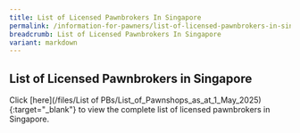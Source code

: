 ```yaml
---
title: List of Licensed Pawnbrokers In Singapore
permalink: /information-for-pawners/list-of-licensed-pawnbrokers-in-singapore/
breadcrumb: List of Licensed Pawnbrokers In Singapore
variant: markdown
---
```

List of Licensed Pawnbrokers in Singapore
---
Click [here](/files/List of PBs/List_of_Pawnshops_as_at_1_May_2025){:target="_blank"} to view the complete list of licensed pawnbrokers in Singapore.